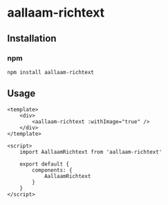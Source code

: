 # aallaam-richtext

## Installation
### npm
```
npm install aallaam-richtext
```

## Usage
```
<template>
    <div>
        <aallaam-richtext :withImage="true" />
    </div>
</template>
 
<script>
    import AallaamRichtext from 'aallaam-richtext'
 
    export default {
        components: {
            AallaamRichtext
        }
    }
</script>
```